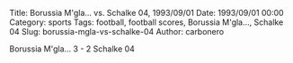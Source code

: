 Title: Borussia M'gla… vs. Schalke 04, 1993/09/01
Date: 1993/09/01 00:00
Category: sports
Tags: football, football scores, Borussia M'gla…, Schalke 04
Slug: borussia-mgla-vs-schalke-04
Author: carbonero


Borussia M'gla… 3 - 2 Schalke 04
